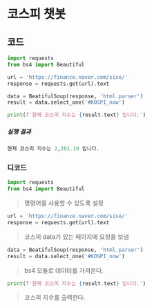 # 코스피 챗봇

## 코드

```python
import requests
from bs4 import Beautiful

url = 'https://finance.naver.com/sise/'
response = requests.get(url).text

data = BeatifulSoup(response, 'html.parser')
result = data.select_one('#KOSPI_now')

print(f'현재 코스피 지수는 {result.text} 입니다.')
```



##### 실행 결과

```python
현재 코스피 지수는 2,201.19 입니다.
```



### 디코드

```python
import requests
from bs4 import Beautiful
```

> 명령어를 사용할 수 있도록 설정



```python
url = 'https://finance.naver.com/sise/'
response = requests.get(url).text
```

> 코스피 data가 있는 페이지에 요청을 보냄



```python
data = BeatifulSoup(response, 'html.parser')
result = data.select_one('#KOSPI_now')
```

> bs4 모듈로 데이터를 가져온다.



```python
print(f'현재 코스피 지수는 {result.text} 입니다.')
```

> 코스피 지수를 출력한다.

